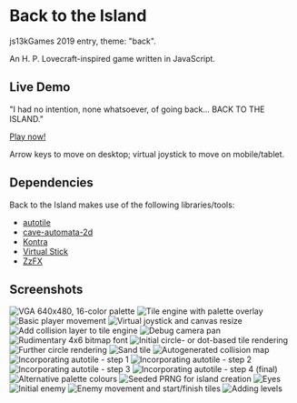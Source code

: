 Back to the Island
==================

js13kGames 2019 entry, theme: "back".

An H. P. Lovecraft-inspired game written in JavaScript.

Live Demo
---------

"I had no intention, none whatsoever, of going back... BACK TO THE ISLAND."

[Play now!](https://ajbkr.github.io/back/)

Arrow keys to move on desktop; virtual joystick to move on mobile/tablet.

Dependencies
------------

Back to the Island makes use of the following libraries/tools:

* [autotile](https://www.npmjs.com/package/autotile)
* [cave-automata-2d](https://www.npmjs.com/package/cave-automata-2d)
* [Kontra](https://straker.github.io/kontra/)
* [Virtual Stick](https://www.npmjs.com/package/virtual-stick)
* [ZzFX](http://www.3d2k.com/js/zzfx/)

Screenshots
-----------

![VGA 640x480, 16-color palette](screenshots/000.png "VGA 640x480, 16-color palette")
![Tile engine with palette overlay](screenshots/001.png "Tile engine with palette overlay")
![Basic player movement](screenshots/002.png "Basic player movement")
![Virtual joystick and canvas resize](screenshots/003.png "Virtual joystick and canvas resize")
![Add collision layer to tile engine](screenshots/004.png "Add collision layer to tile engine")
![Debug camera pan](screenshots/005.png "Debug camera pan")
![Rudimentary 4x6 bitmap font](screenshots/006.png "Rudimentary 4x6 bitmap font")
![Initial circle- or dot-based tile rendering](screenshots/007.png "Initial circle- or dot-based tile rendering")
![Further circle rendering](screenshots/008.png "Further circle rendering")
![Sand tile](screenshots/009.png "Sand tile")
![Autogenerated collision map](screenshots/010.png "Autogenerated collision map")
![Incorporating autotile - step 1](screenshots/011.png "Incorporating autotile - step 1")
![Incorporating autotile - step 2](screenshots/012.png "Incorporating autotile - step 2")
![Incorporating autotile - step 3](screenshots/013.png "Incorporating autotile - step 3")
![Incorporating autotile - step 4 (final)](screenshots/014.png "Incorporating autotile - step 4 (final)")
![Alternative palette colours](screenshots/015.png "Alternative palette colours")
![Seeded PRNG for island creation](screenshots/016.png "Seeded PRNG for island creation")
![Eyes](screenshots/017.png "Eyes")
![Initial enemy](screenshots/018.png "Initial enemy")
![Enemy movement and start/finish tiles](screenshots/019.png "Enemy movement and start/finish tiles")
![Adding levels](screenshots/020.png "Adding levels")
